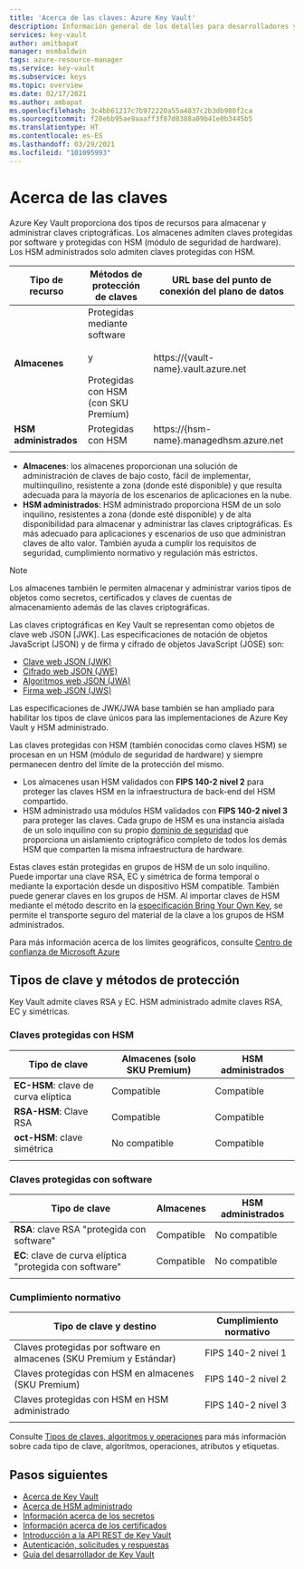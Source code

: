 ```yaml
---
title: 'Acerca de las claves: Azure Key Vault'
description: Información general de los detalles para desarrolladores y la interfaz de REST de Azure Key Vault para claves.
services: key-vault
author: amitbapat
manager: msmbaldwin
tags: azure-resource-manager
ms.service: key-vault
ms.subservice: keys
ms.topic: overview
ms.date: 02/17/2021
ms.author: ambapat
ms.openlocfilehash: 3c4bb61217c7b972220a55a4837c2b3db980f2ca
ms.sourcegitcommit: f28ebb95ae9aaaff3f87d8388a09b41e0b3445b5
ms.translationtype: HT
ms.contentlocale: es-ES
ms.lasthandoff: 03/29/2021
ms.locfileid: "101095993"
---
```

# <a name="about-keys"></a>Acerca de las claves

Azure Key Vault proporciona dos tipos de recursos para almacenar y administrar claves criptográficas. Los almacenes admiten claves protegidas por software y protegidas con HSM (módulo de seguridad de hardware). Los HSM administrados solo admiten claves protegidas con HSM. 

|Tipo de recurso|Métodos de protección de claves|URL base del punto de conexión del plano de datos|
|--|--|--|
| **Almacenes** | Protegidas mediante software<br/><br/>y<br/><br/>Protegidas con HSM (con SKU Premium)</li></ul> | https://{vault-name}.vault.azure.net |
| **HSM administrados** | Protegidas con HSM | https://{hsm-name}.managedhsm.azure.net |
||||

- **Almacenes**: los almacenes proporcionan una solución de administración de claves de bajo costo, fácil de implementar, multiinquilino, resistente a zona (donde esté disponible) y que resulta adecuada para la mayoría de los escenarios de aplicaciones en la nube.
- **HSM administrados**: HSM administrado proporciona HSM de un solo inquilino, resistentes a zona (donde esté disponible) y de alta disponibilidad para almacenar y administrar las claves criptográficas. Es más adecuado para aplicaciones y escenarios de uso que administran claves de alto valor. También ayuda a cumplir los requisitos de seguridad, cumplimiento normativo y regulación más estrictos. 

> [!NOTE]
> Los almacenes también le permiten almacenar y administrar varios tipos de objetos como secretos, certificados y claves de cuentas de almacenamiento además de las claves criptográficas.

Las claves criptográficas en Key Vault se representan como objetos de clave web JSON [JWK]. Las especificaciones de notación de objetos JavaScript (JSON) y de firma y cifrado de objetos JavaScript (JOSE) son:

-   [Clave web JSON (JWK)](https://tools.ietf.org/html/draft-ietf-jose-json-web-key)  
-   [Cifrado web JSON (JWE)](http://tools.ietf.org/html/draft-ietf-jose-json-web-encryption)  
-   [Algoritmos web JSON (JWA)](http://tools.ietf.org/html/draft-ietf-jose-json-web-algorithms)  
-   [Firma web JSON (JWS)](https://tools.ietf.org/html/draft-ietf-jose-json-web-signature) 

Las especificaciones de JWK/JWA base también se han ampliado para habilitar los tipos de clave únicos para las implementaciones de Azure Key Vault y HSM administrado. 

Las claves protegidas con HSM (también conocidas como claves HSM) se procesan en un HSM (módulo de seguridad de hardware) y siempre permanecen dentro del límite de la protección del mismo. 

- Los almacenes usan HSM validados con **FIPS 140-2 nivel 2** para proteger las claves HSM en la infraestructura de back-end del HSM compartido. 
- HSM administrado usa módulos HSM validados con **FIPS 140-2 nivel 3** para proteger las claves. Cada grupo de HSM es una instancia aislada de un solo inquilino con su propio [dominio de seguridad](../managed-hsm/security-domain.md) que proporciona un aislamiento criptográfico completo de todos los demás HSM que comparten la misma infraestructura de hardware.

Estas claves están protegidas en grupos de HSM de un solo inquilino. Puede importar una clave RSA, EC y simétrica de forma temporal o mediante la exportación desde un dispositivo HSM compatible. También puede generar claves en los grupos de HSM. Al importar claves de HSM mediante el método descrito en la [especificación Bring Your Own Key](../keys/byok-specification.md), se permite el transporte seguro del material de la clave a los grupos de HSM administrados. 

Para más información acerca de los límites geográficos, consulte [Centro de confianza de Microsoft Azure](https://azure.microsoft.com/support/trust-center/privacy/)

## <a name="key-types-and-protection-methods"></a>Tipos de clave y métodos de protección

Key Vault admite claves RSA y EC. HSM administrado admite claves RSA, EC y simétricas. 

### <a name="hsm-protected-keys"></a>Claves protegidas con HSM

|Tipo de clave|Almacenes (solo SKU Premium)|HSM administrados|
|--|--|--|
|**EC-HSM**: clave de curva elíptica | Compatible | Compatible|
|**RSA-HSM**: Clave RSA|Compatible|Compatible|
|**oct-HSM**: clave simétrica|No compatible|Compatible|
|||

### <a name="software-protected-keys"></a>Claves protegidas con software

|Tipo de clave|Almacenes|HSM administrados|
|--|--|--|
**RSA**: clave RSA "protegida con software"|Compatible|No compatible
**EC**: clave de curva elíptica "protegida con software"|Compatible|No compatible
|||

### <a name="compliance"></a>Cumplimiento normativo

|Tipo de clave y destino|Cumplimiento normativo|
|---|---|
|Claves protegidas por software en almacenes (SKU Premium y Estándar) | FIPS 140-2 nivel 1|
|Claves protegidas con HSM en almacenes (SKU Premium)| FIPS 140-2 nivel 2|
|Claves protegidas con HSM en HSM administrado|FIPS 140-2 nivel 3|
|||



Consulte [Tipos de claves, algoritmos y operaciones](about-keys-details.md) para más información sobre cada tipo de clave, algoritmos, operaciones, atributos y etiquetas.

## <a name="next-steps"></a>Pasos siguientes
- [Acerca de Key Vault](../general/overview.md)
- [Acerca de HSM administrado](../managed-hsm/overview.md)
- [Información acerca de los secretos](../secrets/about-secrets.md)
- [Información acerca de los certificados](../certificates/about-certificates.md)
- [Introducción a la API REST de Key Vault](../general/about-keys-secrets-certificates.md)
- [Autenticación, solicitudes y respuestas](../general/authentication-requests-and-responses.md)
- [Guía del desarrollador de Key Vault](../general/developers-guide.md)
